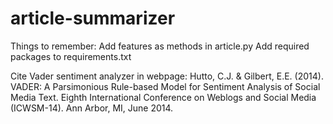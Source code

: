 # article-summarizer

Things to remember:
Add features as methods in article.py
Add required packages to requirements.txt

Cite Vader sentiment analyzer in webpage:
Hutto, C.J. & Gilbert, E.E. (2014). VADER: A Parsimonious Rule-based Model for Sentiment Analysis of Social Media Text. Eighth International Conference on Weblogs and Social Media (ICWSM-14). Ann Arbor, MI, June 2014.
